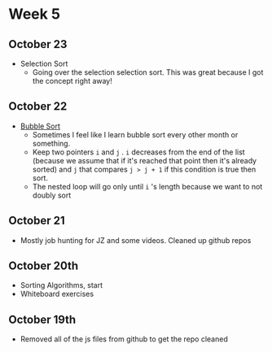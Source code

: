 # Week 5

## October 23

* Selection Sort
  * Going over the selection selection sort. This was great because I got the concept right away!

## October 22

* [Bubble Sort](../../algorithms/sort/bubble-sort.md)
  * Sometimes I feel like I learn bubble sort every other month or something.
  * Keep two pointers `i` and `j` . `i` decreases from the end of the list \(because we assume that if it's reached that point then it's already sorted\) and `j` that compares `j > j + 1` if this condition is true then sort.
  * The nested loop will go only until `i` 's length because we want to not doubly sort

## October 21

* Mostly job hunting for JZ and some videos. Cleaned up github repos

## October 20th

* Sorting Algorithms, start
* Whiteboard exercises

## October 19th

* Removed all of the js files from github to get the repo cleaned



